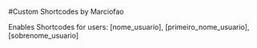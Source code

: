 #Custom Shortcodes by Marciofao

Enables Shortcodes for users: [nome_usuario], [primeiro_nome_usuario], [sobrenome_usuario]